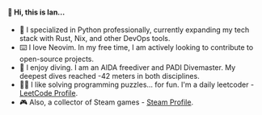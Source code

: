 #### 👋 Hi, this is Ian...
- 🤖 I specialized in Python professionally, currently expanding my tech stack with Rust, Nix, and other DevOps tools.
- ⌨️ I love Neovim. In my free time, I am actively looking to contribute to open-source projects.
- 🐬 I enjoy diving. I am an AIDA freediver and PADI Divemaster. My deepest dives reached -42 meters in both disciplines.
- 👨‍💻 I like solving programming puzzles... for fun. I'm a daily leetcoder - [LeetCode Profile](https://leetcode.com/u/ipuppyian).
- 🎮 Also, a collector of Steam games - [Steam Profile](https://steamcommunity.com/id/ianliutw).

<!--
**IanLiuTW/IanLiuTW** is a ✨ _special_ ✨ repository because its `README.md` (this file) appears on your GitHub profile.

Here are some ideas to get you started:

- 🔭 I’m currently working on ...
- 🌱 I’m currently learning ...
- 👯 I’m looking to collaborate on ...
- 🤔 I’m looking for help with ...
- 💬 Ask me about ...
- 📫 How to reach me: ...
- 😄 Pronouns: ...
- ⚡ Fun fact: ...
-->
